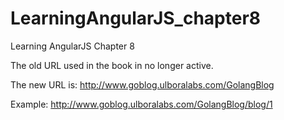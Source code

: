 # LearningAngularJS_chapter8
Learning AngularJS Chapter 8

The old URL used in the book in no longer active.

The new URL is: http://www.goblog.ulboralabs.com/GolangBlog

Example: http://www.goblog.ulboralabs.com/GolangBlog/blog/1
